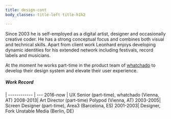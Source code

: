 ```yaml
---
title: design-cont
body_classes: title-left title-h1h2

---
```

Since 2003 he is self-employed as a digital artist, designer and occasionally creative coder. He has a strong conceptual focus and combines both visual and technical skills. 
Apart from client work Leonhard enjoys developing dynamic identities for his extended network including festivals, record labels and musicians. 

At the moment he works part-time in the product team of [whatchado](http://whatchado.com) to develop their design system and elevate their user experience. 


##### Work Record   

|
------------ | --- 
2016-now | UX Senior (part-time), whatchado (Vienna, AT)
2008-2013| Art Director (part-time) Polypod (Vienna, AT)
2003-2005| Screen Designer (part-time), Area3 (Barcelona, ES)
2001-2003| Designer, Fork Unstable Media (Berlin, DE)
